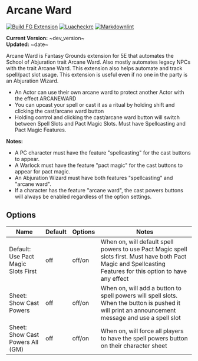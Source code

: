 
# Arcane Ward

[![Build FG Extension](https://github.com/rhagelstrom/ArcaneWard/actions/workflows/create-release.yml/badge.svg)](https://github.com/rhagelstrom/ArcaneWard/actions/workflows/create-release.yml) [![Luacheckrc](https://github.com/rhagelstrom/ArcaneWard/actions/workflows/luacheck.yml/badge.svg)](https://github.com/rhagelstrom/ArcaneWard/actions/workflows/luacheck.yml) [![Markdownlint](https://github.com/rhagelstrom/ArcaneWard/actions/workflows/markdownlint.yml/badge.svg)](https://github.com/rhagelstrom/ArcaneWard/actions/workflows/markdownlint.yml)

**Current Version:** ~dev_version~ \
**Updated:** ~date~

Arcane Ward is Fantasy Grounds extension for 5E that automates the School of Abjuration trait Arcane Ward. Also mostly automates legacy NPCs with the trait Arcane Ward. This extension also helps automate and track spell/pact slot usage. This extension is useful even if no one in the party is an Abjuration Wizard.

- An Actor can use their own arcane ward to protect another Actor with the effect ARCANEWARD
- You can upcast your spell or cast it as a ritual by holding shift and clicking the cast/arcane ward button
- Holding control and clicking the cast/arcane ward button will switch between Spell Slots and Pact Magic Slots. Must have Spellcasting and Pact Magic Features.

**Notes:**

- A PC character must have the feature "spellcasting" for the cast buttons to appear.
- A Warlock must have the feature "pact magic" for the cast buttons to appear for pact magic.
- An Abjuration Wizard must have both features "spellcasting" and "arcane ward".
- If a character has the feature "arcane ward", the cast powers buttons will always be enabled regardless of the option settings.

## Options

| Name| Default | Options | Notes |
|---|---|---|---|
|Default: Use Pact Magic Slots First| off| off/on| When on, will default spell powers to use Pact Magic spell slots first. Must have both Pact Magic and Spellcasting Features for this option to have any effect|
|Sheet: Show Cast Powers| off| off/on| When on, will add a button to spell powers will spell slots. When the button is pushed it will print an announcement message and use a spell slot|
|Sheet: Show Cast Powers All (GM)| off| off/on| When on, will force all players to have the spell powers button on their character sheet|

